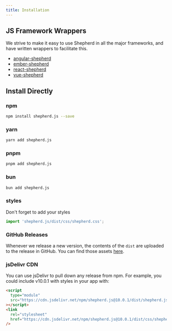 ```yaml
---
title: Installation
---
```


## JS Framework Wrappers

We strive to make it easy to use Shepherd in all the major frameworks, and have written wrappers to facilitate this.

- [angular-shepherd](https://github.com/shepherd-pro/angular-shepherd)
- [ember-shepherd](https://github.com/shepherd-pro/ember-shepherd)
- [react-shepherd](https://github.com/shepherd-pro/react-shepherd)
- [vue-shepherd](https://github.com/shepherd-pro/vue-shepherd)

## Install Directly

### npm

```bash
npm install shepherd.js --save
```

### yarn

```bash
yarn add shepherd.js
```

### pnpm

```bash
pnpm add shepherd.js
```

### bun

```bash
bun add shepherd.js
```

### styles

Don't forget to add your styles

```javascript
import 'shepherd.js/dist/css/shepherd.css';
```

### GitHub Releases

Whenever we release a new version, the contents of the `dist` are uploaded
to the release in GitHub. You can find those assets [here](https://github.com/shepherd-pro/shepherd/releases).

### jsDelivr CDN

You can use jsDelivr to pull down any release from npm. For example, you could include v10.0.1 with styles in your app
with:

```html
<script
  type="module"
  src="https://cdn.jsdelivr.net/npm/shepherd.js@10.0.1/dist/shepherd.js"
></script>
<link
  rel="stylesheet"
  href="https://cdn.jsdelivr.net/npm/shepherd.js@10.0.1/dist/css/shepherd.css"
/>
```
